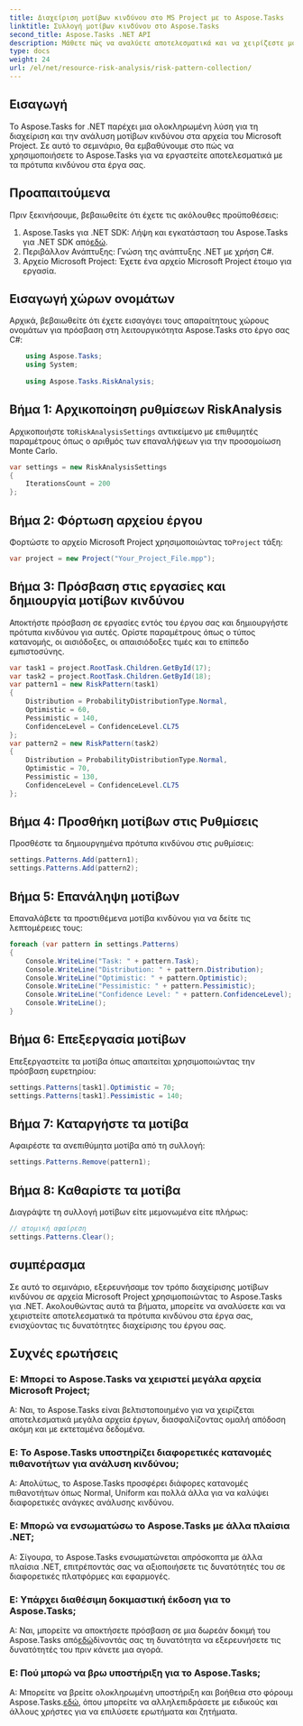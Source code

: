 ```yaml
---
title: Διαχείριση μοτίβων κινδύνου στο MS Project με το Aspose.Tasks
linktitle: Συλλογή μοτίβων κινδύνου στο Aspose.Tasks
second_title: Aspose.Tasks .NET API
description: Μάθετε πώς να αναλύετε αποτελεσματικά και να χειρίζεστε μοτίβα κινδύνου στα αρχεία του Microsoft Project χρησιμοποιώντας το Aspose.Tasks για .NET.
type: docs
weight: 24
url: /el/net/resource-risk-analysis/risk-pattern-collection/
---
```

## Εισαγωγή
Το Aspose.Tasks for .NET παρέχει μια ολοκληρωμένη λύση για τη διαχείριση και την ανάλυση μοτίβων κινδύνου στα αρχεία του Microsoft Project. Σε αυτό το σεμινάριο, θα εμβαθύνουμε στο πώς να χρησιμοποιήσετε το Aspose.Tasks για να εργαστείτε αποτελεσματικά με τα πρότυπα κινδύνου στα έργα σας.
## Προαπαιτούμενα
Πριν ξεκινήσουμε, βεβαιωθείτε ότι έχετε τις ακόλουθες προϋποθέσεις:
1.  Aspose.Tasks για .NET SDK: Λήψη και εγκατάσταση του Aspose.Tasks για .NET SDK από[εδώ](https://releases.aspose.com/tasks/net/).
2. Περιβάλλον Ανάπτυξης: Γνώση της ανάπτυξης .NET με χρήση C#.
3. Αρχείο Microsoft Project: Έχετε ένα αρχείο Microsoft Project έτοιμο για εργασία.

## Εισαγωγή χώρων ονομάτων
Αρχικά, βεβαιωθείτε ότι έχετε εισαγάγει τους απαραίτητους χώρους ονομάτων για πρόσβαση στη λειτουργικότητα Aspose.Tasks στο έργο σας C#:
```csharp
    using Aspose.Tasks;
    using System;
    
    using Aspose.Tasks.RiskAnalysis;
```
## Βήμα 1: Αρχικοποίηση ρυθμίσεων RiskAnalysis
 Αρχικοποιήστε το`RiskAnalysisSettings` αντικείμενο με επιθυμητές παραμέτρους όπως ο αριθμός των επαναλήψεων για την προσομοίωση Monte Carlo.
```csharp
var settings = new RiskAnalysisSettings
{
    IterationsCount = 200
};
```
## Βήμα 2: Φόρτωση αρχείου έργου
 Φορτώστε το αρχείο Microsoft Project χρησιμοποιώντας το`Project` τάξη:
```csharp
var project = new Project("Your_Project_File.mpp");
```
## Βήμα 3: Πρόσβαση στις εργασίες και δημιουργία μοτίβων κινδύνου
Αποκτήστε πρόσβαση σε εργασίες εντός του έργου σας και δημιουργήστε πρότυπα κινδύνου για αυτές. Ορίστε παραμέτρους όπως ο τύπος κατανομής, οι αισιόδοξες, οι απαισιόδοξες τιμές και το επίπεδο εμπιστοσύνης.
```csharp
var task1 = project.RootTask.Children.GetById(17);
var task2 = project.RootTask.Children.GetById(18);
var pattern1 = new RiskPattern(task1)
{
    Distribution = ProbabilityDistributionType.Normal,
    Optimistic = 60,
    Pessimistic = 140,
    ConfidenceLevel = ConfidenceLevel.CL75
};
var pattern2 = new RiskPattern(task2)
{
    Distribution = ProbabilityDistributionType.Normal,
    Optimistic = 70,
    Pessimistic = 130,
    ConfidenceLevel = ConfidenceLevel.CL75
};
```
## Βήμα 4: Προσθήκη μοτίβων στις Ρυθμίσεις
Προσθέστε τα δημιουργημένα πρότυπα κινδύνου στις ρυθμίσεις:
```csharp
settings.Patterns.Add(pattern1);
settings.Patterns.Add(pattern2);
```
## Βήμα 5: Επανάληψη μοτίβων
Επαναλάβετε τα προστιθέμενα μοτίβα κινδύνου για να δείτε τις λεπτομέρειες τους:
```csharp
foreach (var pattern in settings.Patterns)
{
    Console.WriteLine("Task: " + pattern.Task);
    Console.WriteLine("Distribution: " + pattern.Distribution);
    Console.WriteLine("Optimistic: " + pattern.Optimistic);
    Console.WriteLine("Pessimistic: " + pattern.Pessimistic);
    Console.WriteLine("Confidence Level: " + pattern.ConfidenceLevel);
    Console.WriteLine();
}
```
## Βήμα 6: Επεξεργασία μοτίβων
Επεξεργαστείτε τα μοτίβα όπως απαιτείται χρησιμοποιώντας την πρόσβαση ευρετηρίου:
```csharp
settings.Patterns[task1].Optimistic = 70;
settings.Patterns[task1].Pessimistic = 140;
```
## Βήμα 7: Καταργήστε τα μοτίβα
Αφαιρέστε τα ανεπιθύμητα μοτίβα από τη συλλογή:
```csharp
settings.Patterns.Remove(pattern1);
```
## Βήμα 8: Καθαρίστε τα μοτίβα
Διαγράψτε τη συλλογή μοτίβων είτε μεμονωμένα είτε πλήρως:
```csharp
// ατομική αφαίρεση
settings.Patterns.Clear();
```

## συμπέρασμα
Σε αυτό το σεμινάριο, εξερευνήσαμε τον τρόπο διαχείρισης μοτίβων κινδύνου σε αρχεία Microsoft Project χρησιμοποιώντας το Aspose.Tasks για .NET. Ακολουθώντας αυτά τα βήματα, μπορείτε να αναλύσετε και να χειριστείτε αποτελεσματικά τα πρότυπα κινδύνου στα έργα σας, ενισχύοντας τις δυνατότητες διαχείρισης του έργου σας.
## Συχνές ερωτήσεις
### Ε: Μπορεί το Aspose.Tasks να χειριστεί μεγάλα αρχεία Microsoft Project;
Α: Ναι, το Aspose.Tasks είναι βελτιστοποιημένο για να χειρίζεται αποτελεσματικά μεγάλα αρχεία έργων, διασφαλίζοντας ομαλή απόδοση ακόμη και με εκτεταμένα δεδομένα.
### Ε: Το Aspose.Tasks υποστηρίζει διαφορετικές κατανομές πιθανοτήτων για ανάλυση κινδύνου;
Α: Απολύτως, το Aspose.Tasks προσφέρει διάφορες κατανομές πιθανοτήτων όπως Normal, Uniform και πολλά άλλα για να καλύψει διαφορετικές ανάγκες ανάλυσης κινδύνου.
### Ε: Μπορώ να ενσωματώσω το Aspose.Tasks με άλλα πλαίσια .NET;
Α: Σίγουρα, το Aspose.Tasks ενσωματώνεται απρόσκοπτα με άλλα πλαίσια .NET, επιτρέποντάς σας να αξιοποιήσετε τις δυνατότητές του σε διαφορετικές πλατφόρμες και εφαρμογές.
### Ε: Υπάρχει διαθέσιμη δοκιμαστική έκδοση για το Aspose.Tasks;
 Α: Ναι, μπορείτε να αποκτήσετε πρόσβαση σε μια δωρεάν δοκιμή του Aspose.Tasks από[εδώ](https://releases.aspose.com/)δίνοντάς σας τη δυνατότητα να εξερευνήσετε τις δυνατότητές του πριν κάνετε μια αγορά.
### Ε: Πού μπορώ να βρω υποστήριξη για το Aspose.Tasks;
 Α: Μπορείτε να βρείτε ολοκληρωμένη υποστήριξη και βοήθεια στο φόρουμ Aspose.Tasks.[εδώ](https://forum.aspose.com/c/tasks/15), όπου μπορείτε να αλληλεπιδράσετε με ειδικούς και άλλους χρήστες για να επιλύσετε ερωτήματα και ζητήματα.